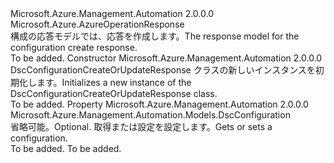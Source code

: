 <Type Name="DscConfigurationCreateOrUpdateResponse" FullName="Microsoft.Azure.Management.Automation.Models.DscConfigurationCreateOrUpdateResponse">
  <TypeSignature Language="C#" Value="public class DscConfigurationCreateOrUpdateResponse : Microsoft.Azure.AzureOperationResponse" />
  <TypeSignature Language="ILAsm" Value=".class public auto ansi beforefieldinit DscConfigurationCreateOrUpdateResponse extends Microsoft.Azure.AzureOperationResponse" />
  <TypeSignature Language="DocId" Value="T:Microsoft.Azure.Management.Automation.Models.DscConfigurationCreateOrUpdateResponse" />
  <TypeSignature Language="VB.NET" Value="Public Class DscConfigurationCreateOrUpdateResponse&#xA;Inherits AzureOperationResponse" />
  <TypeSignature Language="F#" Value="type DscConfigurationCreateOrUpdateResponse = class&#xA;    inherit AzureOperationResponse" />
  <AssemblyInfo>
    <AssemblyName>Microsoft.Azure.Management.Automation</AssemblyName>
    <AssemblyVersion>2.0.0.0</AssemblyVersion>
  </AssemblyInfo>
  <Base>
    <BaseTypeName>Microsoft.Azure.AzureOperationResponse</BaseTypeName>
  </Base>
  <Interfaces />
  <Docs>
    <summary>
            <span data-ttu-id="52c9e-101">構成の応答モデルでは、応答を作成します。</span><span class="sxs-lookup"><span data-stu-id="52c9e-101">The response model for the configuration create response.</span></span>
            </summary>
    <remarks>To be added.</remarks>
  </Docs>
  <Members>
    <Member MemberName=".ctor">
      <MemberSignature Language="C#" Value="public DscConfigurationCreateOrUpdateResponse ();" />
      <MemberSignature Language="ILAsm" Value=".method public hidebysig specialname rtspecialname instance void .ctor() cil managed" />
      <MemberSignature Language="DocId" Value="M:Microsoft.Azure.Management.Automation.Models.DscConfigurationCreateOrUpdateResponse.#ctor" />
      <MemberSignature Language="VB.NET" Value="Public Sub New ()" />
      <MemberType>Constructor</MemberType>
      <AssemblyInfo>
        <AssemblyName>Microsoft.Azure.Management.Automation</AssemblyName>
        <AssemblyVersion>2.0.0.0</AssemblyVersion>
      </AssemblyInfo>
      <Parameters />
      <Docs>
        <summary>
            <span data-ttu-id="52c9e-102">DscConfigurationCreateOrUpdateResponse クラスの新しいインスタンスを初期化します。</span><span class="sxs-lookup"><span data-stu-id="52c9e-102">Initializes a new instance of the DscConfigurationCreateOrUpdateResponse class.</span></span>
            </summary>
        <remarks>To be added.</remarks>
      </Docs>
    </Member>
    <Member MemberName="Configuration">
      <MemberSignature Language="C#" Value="public Microsoft.Azure.Management.Automation.Models.DscConfiguration Configuration { get; set; }" />
      <MemberSignature Language="ILAsm" Value=".property instance class Microsoft.Azure.Management.Automation.Models.DscConfiguration Configuration" />
      <MemberSignature Language="DocId" Value="P:Microsoft.Azure.Management.Automation.Models.DscConfigurationCreateOrUpdateResponse.Configuration" />
      <MemberSignature Language="VB.NET" Value="Public Property Configuration As DscConfiguration" />
      <MemberSignature Language="F#" Value="member this.Configuration : Microsoft.Azure.Management.Automation.Models.DscConfiguration with get, set" Usage="Microsoft.Azure.Management.Automation.Models.DscConfigurationCreateOrUpdateResponse.Configuration" />
      <MemberType>Property</MemberType>
      <AssemblyInfo>
        <AssemblyName>Microsoft.Azure.Management.Automation</AssemblyName>
        <AssemblyVersion>2.0.0.0</AssemblyVersion>
      </AssemblyInfo>
      <ReturnValue>
        <ReturnType>Microsoft.Azure.Management.Automation.Models.DscConfiguration</ReturnType>
      </ReturnValue>
      <Docs>
        <summary>
            <span data-ttu-id="52c9e-103">省略可能。</span><span class="sxs-lookup"><span data-stu-id="52c9e-103">Optional.</span></span> <span data-ttu-id="52c9e-104">取得または設定を設定します。</span><span class="sxs-lookup"><span data-stu-id="52c9e-104">Gets or sets a configuration.</span></span>
            </summary>
        <value>To be added.</value>
        <remarks>To be added.</remarks>
      </Docs>
    </Member>
  </Members>
</Type>